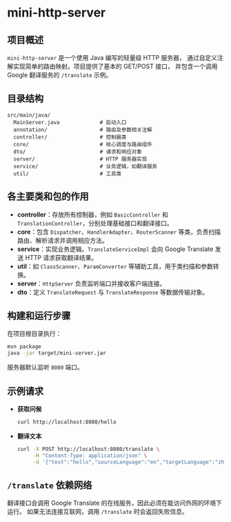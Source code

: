 # mini-http-server

## 项目概述
`mini-http-server` 是一个使用 Java 编写的轻量级 HTTP 服务器，
通过自定义注解实现简单的路由映射。项目提供了基本的 GET/POST 接口，
并包含一个调用 Google 翻译服务的 `/translate` 示例。

## 目录结构
```
src/main/java/
  MainServer.java             # 启动入口
  annotation/                 # 路由及参数相关注解
  controller/                 # 控制器类
  core/                       # 核心调度与路由组件
  dto/                        # 请求和响应对象
  server/                     # HTTP 服务器实现
  service/                    # 业务逻辑，如翻译服务
  util/                       # 工具类
```

## 各主要类和包的作用
- **controller**：存放所有控制器，例如 `BasicController` 和 `TranslationController`，分别处理基础接口和翻译接口。
- **core**：包含 `Dispatcher`、`HandlerAdapter`、`RouterScanner` 等类，负责扫描路由、解析请求并调用相应方法。
- **service**：实现业务逻辑。`TranslateServiceImpl` 会向 Google Translate 发送 HTTP 请求获取翻译结果。
- **util**：如 `ClassScanner`、`ParamConverter` 等辅助工具，用于类扫描和参数转换。
- **server**：`HttpServer` 负责监听端口并接收客户端连接。
- **dto**：定义 `TranslateRequest` 与 `TranslateResponse` 等数据传输对象。

## 构建和运行步骤
在项目根目录执行：
```bash
mvn package
java -jar target/mini-server.jar
```
服务器默认监听 `8080` 端口。

## 示例请求
- **获取问候**
  ```bash
  curl http://localhost:8080/hello
  ```
- **翻译文本**
  ```bash
  curl -X POST http://localhost:8080/translate \
       -H "Content-Type: application/json" \
       -d '{"text":"hello","sourceLanguage":"en","targetLanguage":"zh-CN"}'
  ```

## `/translate` 依赖网络
翻译接口会调用 Google Translate 的在线服务，因此必须在能访问外网的环境下运行。
如果无法连接互联网，调用 `/translate` 时会返回失败信息。